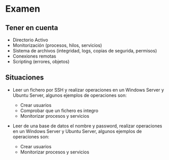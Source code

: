 # Examen

## Tener en cuenta
- Directorio Activo
- Monitorización (procesos, hilos, servicios)
- Sistema de archivos (integridad, logs, copias de segurida, permisos)
- Conexiones remotas
- Scripting (errores, objetos)

## Situaciones
- Leer un fichero por SSH y realizar operaciones en un Windows Server y Ubuntu Server, algunos ejemplos de operaciones son:
    - Crear usuarios
    - Comprobar que un fichero es integro
    - Monitorizar procesos y servicios

- Leer de una base de datos el nombre y password, realizar operaciones en un Windows Server y Ubuntu Server, algunos ejemplos de operaciones son:
    - Crear usuarios
    - Monitorizar procesos y servicios
